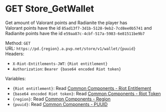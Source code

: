 <!--

This file is automatically generated!
Do not edit it directly!
See https://github.com/techchrism/valorant-api-docs/blob/trunk/contributing.md for more information.

-->

# GET Store_GetWallet

Get amount of Valorant points and Radianite the player has  
Valorant points have the id `85ad13f7-3d1b-5128-9eb2-7cd8ee0b5741` and Radianite points have the id `e59aa87c-4cbf-517a-5983-6e81511be9b7`  


Method: `GET`  
URL: `https://pd.{region}.a.pvp.net/store/v1/wallet/{puuid}`  
Headers:
 - `X-Riot-Entitlements-JWT`: `{Riot entitlement}`
 - `Authorization`: `Bearer {base64 encoded Riot token}`

Variables:
 - `{Riot entitlement}`: Read [Common Components - Riot Entitlement](../common-components.md#riot-entitlement)
 - `{base64 encoded Riot token}`: Read [Common Components - Riot Token](../common-components.md#riot-token)
 - `{region}`: Read [Common Components - Region](../common-components.md#region)
 - `{puuid}`: Read [Common Components - PUUID](../common-components.md#puuid)

